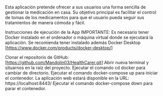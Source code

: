 Esta aplicación pretende ofrecer a sus usuarios una forma sencilla de gestionar la medicación en casa. Su objetivo principal es facilitar el control de tomas de los medicamentos para que el usuario pueda seguir sus tratamientos de manera cómoda y fácil.

Instrucciones de ejecución de la App
IMPORTANTE: Es necesario tener Docker instalado en el ordenador o máquina virtual donde se ejecutará la aplicación. Se recomienda tener instalado además Docker Desktop [https://www.docker.com/products/docker-desktop/]

Clonar el repositorio de GitHub: [https://github.com/Mandolin03/HealthCarer.git]
Abrir nueva terminal y situarnos en la raiz del proyecto.
Ejecutar el comando cd docker para cambiar de directorio.
Ejecutar el comando docker-compose up para iniciar el contenedor.
La aplicación web estará disponible en la URL: https://localhost:8443/
Ejecutar el comando docker-compose down para parar el contenedor.
